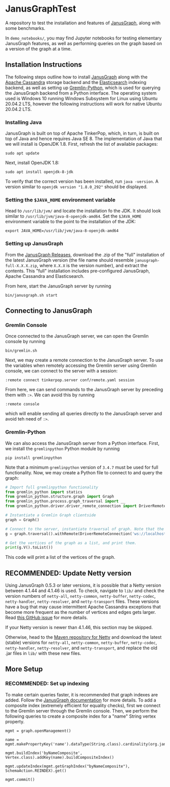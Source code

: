 # JanusGraphTest

A repository to test the installation and features of [JanusGraph](https://janusgraph.org/), along with some benchmarks.

In `demo_notebooks/`, you may find Jupyter notebooks for testing elementary JanusGraph features, as well as performing queries on the graph based on a version of the graph at a time.

## Installation Instructions

The following steps outline how to install [JanusGraph](https://janusgraph.org/) along with the [Apache Cassandra](https://cassandra.apache.org/) storage backend and the [Elasticsearch](https://www.elastic.co/elasticsearch/) indexing backend, as well as setting up [Gremlin-Python](https://pypi.org/project/gremlinpython/), which is used for querying the JanusGraph backend from a Python interface. The operating system used is Windows 10 running Windows Subsystem for Linux using Ubuntu 20.04.2 LTS, however the following instructions will work for native Ubuntu 20.04.2 LTS.

### Installing Java

JanusGraph is built on top of Apache TinkerPop, which, in turn, is built on top of Java and hence requires Java SE 8. The implementation of Java that we will install is OpenJDK 1.8. First, refresh the list of available packages:
```
sudo apt update
```

Next, install OpenJDK 1.8:
```
sudo apt install openjdk-8-jdk
```

To verify that the correct version has been installed, run `java -version`. A version similar to `openjdk version "1.8.0_292"` should be displayed.

### Setting the `$JAVA_HOME` environment variable

Head to `/usr/lib/jvm/` and locate the installation fo the JDK. It should look similar to `/usr/lib/jvm/java-8-openjdk-amd64`. Set the `$JAVA_HOME` environment variable to the point to the installation of the JDK:
```
export JAVA_HOME=/usr/lib/jvm/java-8-openjdk-amd64
```

### Setting up JanusGraph

From the [JanusGraph Releases](https://github.com/JanusGraph/janusgraph/releases), download the .zip of the "full" installation of the latest JanusGraph version (the file name should resemble `janusgraph-full-X.X.X.zip`, where `X.X.X` is the version number), and extract the contents. This "full" installation includes pre-configured JanusGraph, Apache Cassandra and Elasticsearch.

From here, start the JanusGraph server by running
```
bin/janusgraph.sh start
```

## Connecting to JanusGraph

### Gremlin Console

Once connected to the JanusGraph server, we can open the Gremlin console by running
```
bin/gremlin.sh
```

Next, we may create a remote connection to the JanusGraph server. To use the variables when remotely accessing the Gremlin server using Gremlin console, we can connect to the server with a session:
```
:remote connect tinkerpop.server conf/remote.yaml session
```

From here, we can send commands to the JanusGraph server by preceding them with `:>`. We can avoid this by running
```
:remote console
```
which will enable sending all queries directly to the JanusGraph server and avoid teh need of `:>`.


### Gremlin-Python

We can also access the JanusGraph server from a Python interface. First, we install the `gremlinpython` Python module by running
```
pip install gremlinpython
```

Note that a minimum `gremlinpython` version of `3.4.7` must be used for full functionality. Now, we may create a Python file to connect to and query the graph:
```py
# Import full gremlinpython functionality
from gremlin_python import statics
from gremlin_python.structure.graph import Graph
from gremlin_python.process.graph_traversal import __
from gremlin_python.driver.driver_remote_connection import DriverRemoteConnection

# Instantiate a Gremlin Graph clientside
graph = Graph()

# Connect to the server, instantiate traversal of graph. Note that the server is opened on port 8182 by default.
g = graph.traversal().withRemote(DriverRemoteConnection('ws://localhost:8182/gremlin','g'))

# Get the vertices of the graph as a list, and print them.
print(g.V().toList())
```

This code will print a list of the vertices of the graph.

## RECOMMENDED: Update Netty version

Using JanusGraph 0.5.3 or later versions, it is possible that a Netty version between 4.1.44 and 4.1.46 is used. To check, navigate to `lib/` and check the version numbers of `netty-all`, `netty-common`, `netty-buffer`, `netty-codec`, `netty-handler`, `netty-resolver`, and `netty-transport` files. These versions have a bug that may cause intermittent Apache Cassandra exceptions that become more frequent as the number of vertices and edges gets larger. Read [this GitHub issue](https://github.com/netty/netty/issues/10070) for more details.

If your Netty version is newer than 4.1.46, this section may be skipped. 

Otherwise, head to the [Maven repository for Netty](https://mvnrepository.com/artifact/io.netty) and download the latest (stable) versions for `netty-all`, `netty-common`, `netty-buffer`, `netty-codec`, `netty-handler`, `netty-resolver`, and `netty-transport`, and replace the old .jar files in `lib/` with these new files.

## More Setup

### RECOMMENDED: Set up indexing

To make certain queries faster, it is recommended that graph indexes are added. Follow the [JanusGraph documentation](https://docs.janusgraph.org/index-management/index-performance/#mixed-index) for more details. To add a composite index (extremely efficient for equality checks), first we connect to the Gremlin server through the Gremlin console. Then, we perform the following queries to create a composite index for a "name" String vertex property.
```
mgmt = graph.openManagement()

name = mgmt.makePropertyKey('name').dataType(String.class).cardinality(org.janusgraph.core.Cardinality.SINGLE).make()

mgmt.buildIndex('byNameComposite', Vertex.class).addKey(name).buildCompositeIndex()

mgmt.updateIndex(mgmt.getGraphIndex("byNameComposite"), SchemaAction.REINDEX).get()

mgmt.commit()
```
